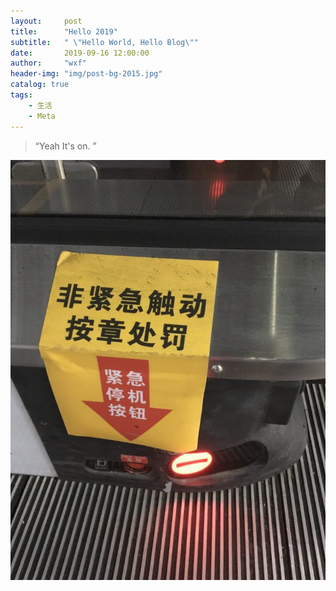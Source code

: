 ```yaml
---
layout:     post
title:      "Hello 2019"
subtitle:   " \"Hello World, Hello Blog\""
date:       2019-09-16 12:00:00
author:     "wxf"
header-img: "img/post-bg-2015.jpg"
catalog: true
tags:
    - 生活
    - Meta
---
```


> “Yeah It's on. ”

![download](../img/download.png)

